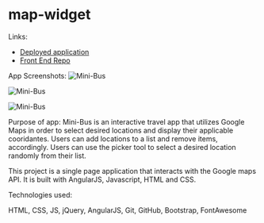 # map-widget

Links:
* [Deployed application](https://sstone72389.github.io/map-widget/)
* [Front End Repo](https://github.com/sstone72389/map-widget)


App Screenshots: ![Mini-Bus](http://res.cloudinary.com/dfu4pwocw/image/upload/v1509312190/Screen_Shot_2017-10-29_at_5.20.38_PM_v0ev08.png "Main Page")

![Mini-Bus](http://res.cloudinary.com/dfu4pwocw/image/upload/v1509312572/Screen_Shot_2017-10-29_at_5.29.14_PM_rhqdnn.png "Map Section")

![Mini-Bus](http://res.cloudinary.com/dfu4pwocw/image/upload/v1509312198/Screen_Shot_2017-10-29_at_5.22.03_PM_vrgf4h.png "List Content")

Purpose of app: Mini-Bus is an interactive travel app that utilizes Google Maps in order to select desired locations and display their applicable cooridantes. Users can add locations to a list and remove items, accordingly. Users can use the picker tool to select a desired location randomly from their list.

This project is a single page application that interacts with the Google maps API. It is built with AngularJS, Javascript, HTML and CSS.

Technologies used:

HTML, CSS, JS, jQuery, AngularJS, Git, GitHub, Bootstrap, FontAwesome
